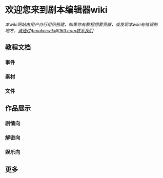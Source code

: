 # 欢迎您来到剧本编辑器wiki

*本wiki网站由用户自行组织搭建，如果你有教程想要贡献，或发现本wiki有错误的地方，请通过jbmakerwiki@163.com联系我们*

## 教程文档
### 事件
### 素材
### 文件

## 作品展示
### 剧情向
### 解密向
### 娱乐向

## 更多
